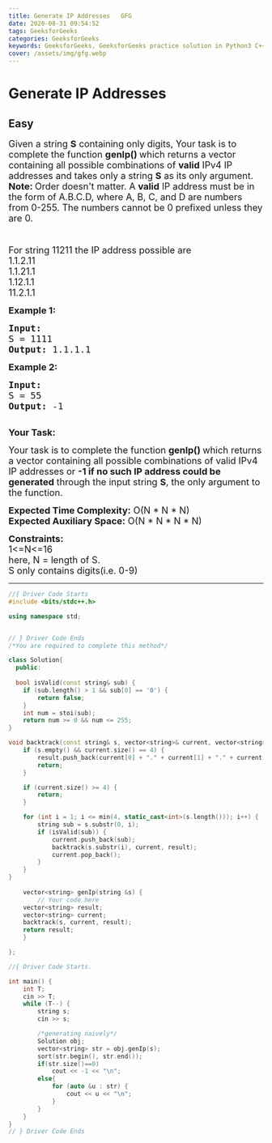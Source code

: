 ```yaml
---
title: Generate IP Addresses   GFG
date: 2020-08-31 09:54:52
tags: GeeksforGeeks
categories: GeeksforGeeks
keywords: GeeksforGeeks, GeeksforGeeks practice solution in Python3 C++ Java, Generate IP Addresses - GFG solution
cover: /assets/img/gfg.webp
---
```



# Generate IP Addresses
## Easy
<div class="problems_problem_content__Xm_eO"><p><span style="font-size:18px">Given a string <strong>S</strong>&nbsp;containing only digits, Your task is to complete the function <strong>genIp()&nbsp;</strong>which returns a vector containing all possible combinations&nbsp;of <strong>valid</strong> IPv4 IP addresses and takes only a string <strong>S</strong>&nbsp;as its only argument.<br>
<strong>Note: </strong>Order doesn't matter. A <strong>valid</strong> IP address must be in the form of A.B.C.D, where A, B, C, and D are numbers from 0-255. The numbers cannot be 0 prefixed unless they are 0.<br>
<br>
<br>
For string 11211 the IP address possible are&nbsp;<br>
1.1.2.11<br>
1.1.21.1<br>
1.12.1.1<br>
11.2.1.1</span></p>

<p><span style="font-size:18px"><strong>Example 1:</strong></span></p>

<pre><span style="font-size:18px"><strong>Input:
</strong>S = 1111
<strong>Output: </strong>1.1.1.1
</span></pre>

<p><span style="font-size:18px"><strong>Example 2:</strong></span></p>

<pre><span style="font-size:18px"><strong>Input:</strong>
S = 55
<strong>Output:</strong> -1</span></pre>

<p><br>
<span style="font-size:18px"><strong>Your Task:</strong></span></p>

<p><span style="font-size:18px">Your task is to complete the function <strong>genIp()&nbsp;</strong>which returns a vector containing all possible combinations&nbsp;of valid IPv4 IP addresses&nbsp;or <strong>-1 if no such IP address could be generated</strong> through the input string <strong>S</strong>,&nbsp;the only argument to the function.</span></p>

<p><span style="font-size:18px"><strong>Expected Time Complexity:</strong>&nbsp;O(N * N * N)<br>
<strong>Expected Auxiliary Space:</strong>&nbsp;O(N * N * N * N)</span></p>

<p><span style="font-size:18px"><strong>Constraints:</strong><br>
1&lt;=N&lt;=16<br>
here, N = length of S.<br>
S only contains digits(i.e. 0-9)</span></p>
</div>

---




```cpp
//{ Driver Code Starts
#include <bits/stdc++.h>

using namespace std;


// } Driver Code Ends
/*You are required to complete this method*/

class Solution{
  public:
  
  bool isValid(const string& sub) {
    if (sub.length() > 1 && sub[0] == '0') {
        return false;
    }
    int num = stoi(sub);
    return num >= 0 && num <= 255;
}

void backtrack(const string& s, vector<string>& current, vector<string>& result) {
    if (s.empty() && current.size() == 4) {
        result.push_back(current[0] + "." + current[1] + "." + current[2] + "." + current[3]);
        return;
    }

    if (current.size() >= 4) {
        return;
    }

    for (int i = 1; i <= min(4, static_cast<int>(s.length())); i++) {
        string sub = s.substr(0, i);
        if (isValid(sub)) {
            current.push_back(sub);
            backtrack(s.substr(i), current, result);
            current.pop_back();
        }
    }
}
  
    vector<string> genIp(string &s) {
        // Your code here
    vector<string> result;
    vector<string> current;
    backtrack(s, current, result);
    return result;
    }

};

//{ Driver Code Starts.

int main() {
    int T;
    cin >> T;
    while (T--) {
        string s;
        cin >> s;

        /*generating naively*/
        Solution obj;
        vector<string> str = obj.genIp(s);
        sort(str.begin(), str.end());
        if(str.size()==0)
            cout << -1 << "\n";
        else{
            for (auto &u : str) {
                cout << u << "\n";
            }
        }
    }
}
// } Driver Code Ends
```
